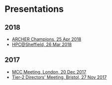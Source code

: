 # Presentations

## 2018

* [ARCHER Champions, 25 Apr 2018](ARCHER_Champions_Apr2018)
* [HPC@Sheffield, 26 Mar 2018](HPCSheff_Mar2018)

## 2017

* [MCC Meeting, London, 20 Dec 2017](MCC_Dec2017)
* [Tier-2 Directors' Meeting, Bristol, 27 Nov 2017](Tier2Directors_Nov2017)

